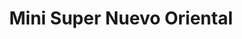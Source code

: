 ---
title: "Mini Super Nuevo Oriental"
url: /colon/mini-super-nuevo-oriental/
shop: Lebensmittel
---